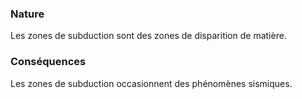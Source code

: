 ### Nature

Les zones de subduction sont des zones de disparition de matière. 

### Conséquences

Les zones de subduction occasionnent des phénomènes sismiques.
